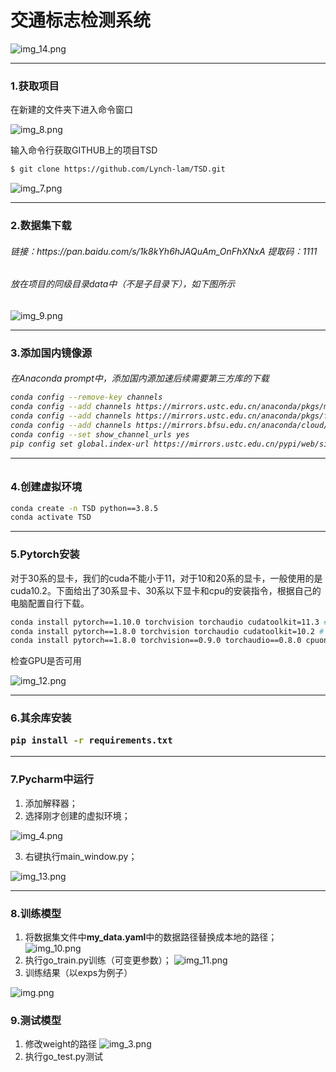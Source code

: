 
<h1>交通标志检测系统</h1>

![img_14.png](img_14.png)

---
<h3>1.获取项目</h3>
<h7>在新建的文件夹下进入命令窗口</h7>

![img_8.png](img_8.png)

<h7>输入命令行获取GITHUB上的项目TSD
```bash
$ git clone https://github.com/Lynch-lam/TSD.git
```
![img_7.png](img_7.png)

---

<h3>2.数据集下载</h3>

<h6> 链接：https://pan.baidu.com/s/1k8kYh6hJAQuAm_OnFhXNxA  提取码：1111</h6>

<h6> 放在项目的同级目录data中（不是子目录下），如下图所示</h6>

![img_9.png](img_9.png)

---

<h3>3.添加国内镜像源

<h6>在Anaconda prompt中，添加国内源加速后续需要第三方库的下载

```bash
conda config --remove-key channels
conda config --add channels https://mirrors.ustc.edu.cn/anaconda/pkgs/main/
conda config --add channels https://mirrors.ustc.edu.cn/anaconda/pkgs/free/
conda config --add channels https://mirrors.bfsu.edu.cn/anaconda/cloud/pytorch/
conda config --set show_channel_urls yes
pip config set global.index-url https://mirrors.ustc.edu.cn/pypi/web/simple
```

---

<h3>4.创建虚拟环境</h3>

```bash
conda create -n TSD python==3.8.5
conda activate TSD
```

---

<h3>5.Pytorch安装</h3>



<h7>对于30系的显卡，我们的cuda不能小于11，对于10和20系的显卡，一般使用的是cuda10.2。下面给出了30系显卡、30系以下显卡和cpu的安装指令，根据自己的电脑配置自行下载。

```bash
conda install pytorch==1.10.0 torchvision torchaudio cudatoolkit=11.3 # 30系列以上显卡gpu版本pytorch安装指令
conda install pytorch==1.8.0 torchvision torchaudio cudatoolkit=10.2 # 10系和20系以及mx系列的执行这条
conda install pytorch==1.8.0 torchvision==0.9.0 torchaudio==0.8.0 cpuonly # CPU的直接执行这条命令
```

<h7>检查GPU是否可用

![img_12.png](img_12.png)

---

<h3>6.其余库安装

```bash
pip install -r requirements.txt
```

---

<h3>7.Pycharm中运行</h3>

1. 添加解释器；
2. 选择刚才创建的虚拟环境；

![img_4.png](img_4.png)


3. 右键执行main_window.py；

![img_13.png](img_13.png)


---
<h3>8.训练模型</h3>

1. 将数据集文件中**my_data.yaml**中的数据路径替换成本地的路径；
![img_10.png](img_10.png)
2. 执行go_train.py训练（可变更参数）；
![img_11.png](img_11.png)
3. 训练结果（以exps为例子）

![img.png](img.png)


<h3>9.测试模型</h3>

1. 修改weight的路径
![img_3.png](img_3.png)
2. 执行go_test.py测试


